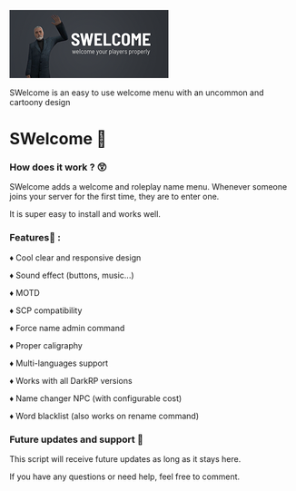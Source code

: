 ![Preview image](https://github.com/Seef0x/swelcome/blob/main/listing_header.png?raw=true)

SWelcome is an easy to use welcome menu with an uncommon and cartoony design
# SWelcome 👋
### How does it work ? 😲
SWelcome adds a welcome and roleplay name menu. Whenever someone joins your server for the first time, they are to enter one.

It is super easy to install and works well.
### Features🧩 :
♦ Cool clear and responsive design

♦ Sound effect (buttons, music...)

♦ MOTD

♦ SCP compatibility

♦ Force name admin command

♦ Proper caligraphy

♦ Multi-languages support

♦ Works with all DarkRP versions

♦ Name changer NPC (with configurable cost)

♦ Word blacklist (also works on rename command)

### Future updates and support 🚩

This script will receive future updates as long as it stays here.

If you have any questions or need help, feel free to comment.